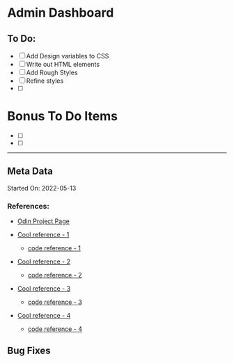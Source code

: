 # Admin Dashboard


## To Do:

- [ ] Add Design variables to CSS
- [ ] Write out HTML elements
- [ ] Add Rough Styles
- [ ] Refine styles
- [ ] 

# Bonus To Do Items

- [ ] 
- [ ] 





---

## Meta Data

Started On: 2022-05-13

### References:

- [Odin Project Page](https://www.theodinproject.com/lessons/node-path-intermediate-html-and-css-admin-dashboard)

- [Cool reference - 1](https://hmjatt.github.io/Admin-Dashboard/)
  - [code reference - 1](https://github.com/hmjatt/Admin-Dashboard)

- [Cool reference - 2](https://deanwagner.github.io/dashboard/#)
  - [code reference - 2](https://github.com/deanwagner/dashboard)

- [Cool reference - 3](https://lambrous.github.io/odin-admin-dashboard/)
  - [code reference - 3](https://github.com/lambrous/odin-admin-dashboard)

- [Cool reference - 4](https://mmackz.github.io/admin-dashboard/)
  - [code reference - 4](https://github.com/Mmackz/admin-dashboard)

## Bug Fixes

